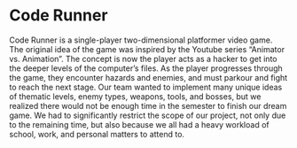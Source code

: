 # Code Runner

Code Runner is a single-player two-dimensional platformer video game. The original idea of the game was inspired by the Youtube series “Animator vs. Animation”. The concept is now the player acts as a hacker to get into the deeper levels of the computer’s files. As the player progresses through the game, they encounter hazards and enemies, and must parkour and fight to reach the next stage. Our team wanted to implement many unique ideas of thematic levels, enemy types, weapons, tools, and bosses, but we realized there would not be enough time in the semester to finish our dream game. We had to significantly restrict the scope of our project, not only due to the remaining time, but also because we all had a heavy workload of school, work, and personal matters to attend to.
